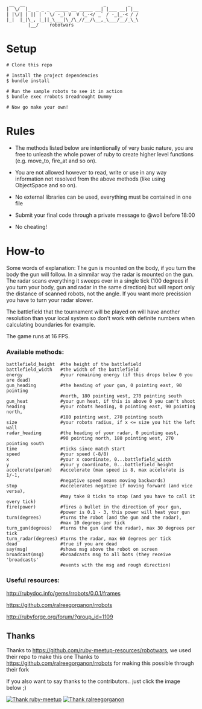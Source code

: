 ```
 __  __                             _        _
|  \/  |_  _ _ _  _____ __ _____ __| |___ __| |__
| |\/| | || | ' \/ -_) V  V (_-</ _` / -_|_-< / /
|_|  |_|\_, |_||_\___|\_/\_//__/\__,_\___/__/_\_\
        |__/    robotwars
```

Setup
==================================
    # Clone this repo

    # Install the project dependencies
    $ bundle install

    # Run the sample robots to see it in action
    $ bundle exec rrobots Dreadnought Dummy

    # Now go make your own!

Rules
==================================
* The methods listed below are intentionally of very basic nature, you are free to unleash the whole power of ruby to create higher level functions (e.g. move_to, fire_at and so on).

* You are not allowed however to read, write or use in any way information not resolved from the above methods (like using ObjectSpace and so on).

* No external libraries can be used, everything must be contained in one file

* Submit your final code through a private message to @woll before 18:00

* No cheating!


How-to
==================================
Some words of explanation: The gun is mounted on the body, if you turn the body the gun will follow. In a simmilar way the radar is mounted on the gun. The radar scans everything it sweeps over in a single tick (100
degrees if you turn your body, gun and radar in the same direction) but will report only the distance of scanned robots, not the angle. If you want more precission you have to turn your radar slower.

The battlefield that the tournament will be played on will have another resolution than your local system so don't work with definite numbers when calculating boundaries for example.

The game runs at 16 FPS.

### Available methods: ###
    battlefield_height  #the height of the battlefield
    battlefield_width   #the width of the battlefield
    energy              #your remaining energy (if this drops below 0 you are dead)
    gun_heading         #the heading of your gun, 0 pointing east, 90 pointing
                        #north, 180 pointing west, 270 pointing south
    gun_heat            #your gun heat, if this is above 0 you can't shoot
    heading             #your robots heading, 0 pointing east, 90 pointing north,
                        #180 pointing west, 270 pointing south
    size                #your robots radius, if x <= size you hit the left wall
    radar_heading       #the heading of your radar, 0 pointing east,
                        #90 pointing north, 180 pointing west, 270 pointing south
    time                #ticks since match start
    speed               #your speed (-8/8)
    x                   #your x coordinate, 0...battlefield_width
    y                   #your y coordinate, 0...battlefield_height
    accelerate(param)   #accelerate (max speed is 8, max accelerate is 1/-1,
                        #negative speed means moving backwards)
    stop                #accelerates negative if moving forward (and vice versa),
                        #may take 8 ticks to stop (and you have to call it every tick)
    fire(power)         #fires a bullet in the direction of your gun,
                        #power is 0.1 - 3, this power will heat your gun
    turn(degrees)       #turns the robot (and the gun and the radar),
                        #max 10 degrees per tick
    turn_gun(degrees)   #turns the gun (and the radar), max 30 degrees per tick
    turn_radar(degrees) #turns the radar, max 60 degrees per tick
    dead                #true if you are dead
    say(msg)            #shows msg above the robot on screen
    broadcast(msg)      #broadcasts msg to all bots (they receive 'broadcasts'
                        #events with the msg and rough direction)

### Useful resources: ###

http://rubydoc.info/gems/rrobots/0.0.1/frames

https://github.com/ralreegorganon/rrobots

http://rubyforge.org/forum/?group_id=1109

## Thanks
Thanks to https://github.com/ruby-meetup-resources/robotwars, we used their repo to make this one
Thanks to https://github.com/ralreegorganon/rrobots for making this possible through their fork

If you also want to say thanks to the contributors.. just click the image below ;)

[![Thank ruby-meetup](https://raw.githubusercontent.com/thankadeveloper/thankadeveloper/master/app/assets/images/badge.png)](http:/thankadeveloper.org?repo=ruby-meetup-resources/robotwars)
[![Thank ralreegorganon](https://raw.githubusercontent.com/thankadeveloper/thankadeveloper/master/app/assets/images/badge.png)](http:/thankadeveloper.org?repo=ralreegorganon/rrobots)
